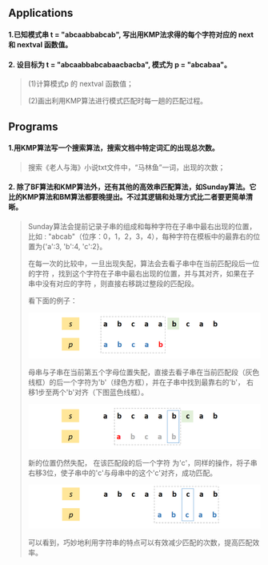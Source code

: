 ## Applications
#### 1.已知模式串 t = "abcaabbabcab", 写出用KMP法求得的每个字符对应的 next 和 nextval 函数值。

#### 2. 设目标为 t = "abcaabbabcabaacbacba", 模式为 p = "abcabaa"。 

>(1)计算模式p 的 nextval 函数值； 
>
>(2)画出利用KMP算法进行模式匹配时每一趟的匹配过程。

## Programs
#### 1.用KMP算法写一个搜索算法，搜索文档中特定词汇的出现总次数。

> 搜索《老人与海》小说txt文件中，“马林鱼”一词，出现的次数；

#### 2. 除了BF算法和KMP算法外，还有其他的高效串匹配算法，如Sunday算法。它比的KMP算法和BM算法都要晚提出。不过其逻辑和处理方式比二者要更简单清晰。
> Sunday算法会提前记录子串的组成和每种字符在子串中最右出现的位置，比如  : "abcab"（位序：0，1，2，3，4），每种字符在模板中的最靠右的位置为{'a':3, 'b':4, 'c':2}。
>
> 在每一次的比较中，一旦出现失配，算法会去看子串中在当前匹配段后一位的字符 ，找到这个字符在子串中最右出现的位置，并与其对齐，如果在子串中没有对应的字符 ，则直接右移跳过整段的匹配段。
>
> 看下面的例子：
> 
> ![image](https://github.com/abydym/Diamond/blob/main/Data%20Structure/String%2C%20Array%20%26%20Generalized%20tables/Sunday/Pictures/Q1.png)
> 
> 母串与子串在当前第五个字母位置失配，直接去看子串在当前匹配段（灰色线框）的后一个字符为'b'（绿色方框），并在子串中找到最靠右的'b'， 右移1步至两个'b'对齐（下图蓝色线框）。
> 
> ![image](https://github.com/abydym/Diamond/blob/main/Data%20Structure/String%2C%20Array%20%26%20Generalized%20tables/Sunday/Pictures/Q2.png)
> 
> 新的位置仍然失配， 在该匹配段的后一个字符  为'c'，同样的操作，将子串右移3位，使子串中的'c'与母串中的这个'c'对齐，成功匹配。
> 
> ![image](https://github.com/abydym/Diamond/blob/main/Data%20Structure/String%2C%20Array%20%26%20Generalized%20tables/Sunday/Pictures/Q3.png)
> 
> 可以看到，巧妙地利用字符串的特点可以有效减少匹配的次数，提高匹配效率。
